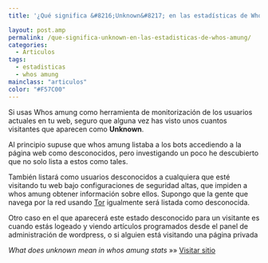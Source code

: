 ```yaml
---
title: '¿Qué significa &#8216;Unknown&#8217; en las estadísticas de Whos amung?'

layout: post.amp
permalink: /que-significa-unknown-en-las-estadisticas-de-whos-amung/
categories:
  - Articulos
tags:
  - estadisticas
  - whos amung
mainclass: "articulos"
color: "#F57C00"
---
```

Si usas Whos amung como herramienta de monitorización de los usuarios actuales en tu web, seguro que alguna vez has visto unos cuantos visitantes que aparecen como **Unknown**.

Al principio supuse que whos amung listaba a los bots accediendo a la página web como desconocidos, pero investigando un poco he descubierto que no solo lista a estos como tales.

También listará como usuarios desconocidos a cualquiera que esté visitando tu web bajo configuraciones de seguridad altas, que impiden a whos amung obtener información sobre ellos. Supongo que la gente que navega por la red usando [Tor][1] igualmente será listada como desconocida.

Otro caso en el que aparecerá este estado desconocido para un visitante es cuando estás logeado y viendo artículos programados desde el panel de administración de wordpress, o si alguien está visitando una página privada

*What does unknown mean in whos amung stats* »» <a href="http://www.techbuzz.in/what-does-unknown-mean-in-whos-amung-us-stats-page.php" target="_blank">Visitar sitio</a>



 [1]: https://elbauldelprogramador.com/logrando-el-anonimato-con-tor-parte-1/
